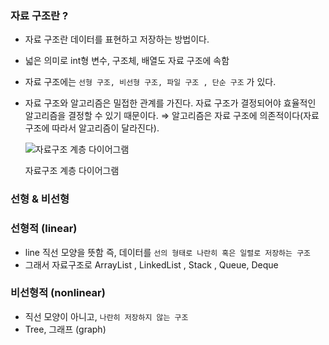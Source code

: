 ### 자료 구조란 ?

- 자료 구조란 데이터를 표현하고 저장하는 방법이다.
- 넓은 의미로 int형 변수, 구조체, 배열도 자료 구조에 속함
- 자료 구조에는 `선형 구조, 비선형 구조, 파일 구조 , 단순 구조` 가 있다.
- 자료 구조와 알고리즘은 밀접한 관계를 가진다. 자료 구조가 결정되어야 효율적인 알고리즘을 결정할 수 있기 때문이다. ⇒ 알고리즘은 자료 구조에 의존적이다(자료 구조에 따라서 알고리즘이 달라진다).
    
    ![자료구조 계층 다이어그램](https://s3-us-west-2.amazonaws.com/secure.notion-static.com/05f20685-66b1-441d-bc3b-e5e2760a6144/스크린샷_2022-04-29_오후_3.04.56.png)
    
    자료구조 계층 다이어그램


### 선형 & 비선형

### 선형적 (linear)

- line 직선 모양을 뜻함 즉, 데이터를 `선의 형태로 나란히 혹은 일렬로 저장하는 구조`
- 그래서 자료구조로 ArrayList , LinkedList , Stack , Queue, Deque

### 비선형적 (nonlinear)

- 직선 모양이 아니고, `나란히 저장하지 않는 구조`
- Tree, 그래프 (graph)
